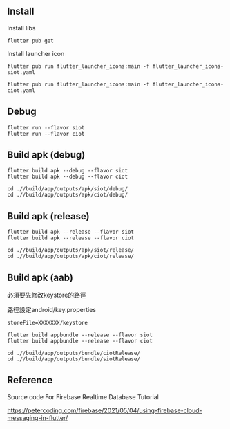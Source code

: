 ## Install

Install libs
```
flutter pub get
```

Install launcher icon
```
flutter pub run flutter_launcher_icons:main -f flutter_launcher_icons-siot.yaml

flutter pub run flutter_launcher_icons:main -f flutter_launcher_icons-ciot.yaml
```
## Debug

```
flutter run --flavor siot
flutter run --flavor ciot
```

## Build apk (debug)

```
flutter build apk --debug --flavor siot
flutter build apk --debug --flavor ciot

cd .//build/app/outputs/apk/siot/debug/
cd .//build/app/outputs/apk/ciot/debug/
```

## Build apk (release)

```
flutter build apk --release --flavor siot
flutter build apk --release --flavor ciot

cd .//build/app/outputs/apk/siot/release/
cd .//build/app/outputs/apk/ciot/release/
```

## Build apk (aab)

必須要先修改keystore的路徑

路徑設定android/key.properties
```
storeFile=XXXXXXX/keystore
```


```
flutter build appbundle --release --flavor siot
flutter build appbundle --release --flavor ciot

cd .//build/app/outputs/bundle/ciotRelease/
cd .//build/app/outputs/bundle/siotRelease/
```
## Reference
Source code For Firebase Realtime Database Tutorial

https://petercoding.com/firebase/2021/05/04/using-firebase-cloud-messaging-in-flutter/
